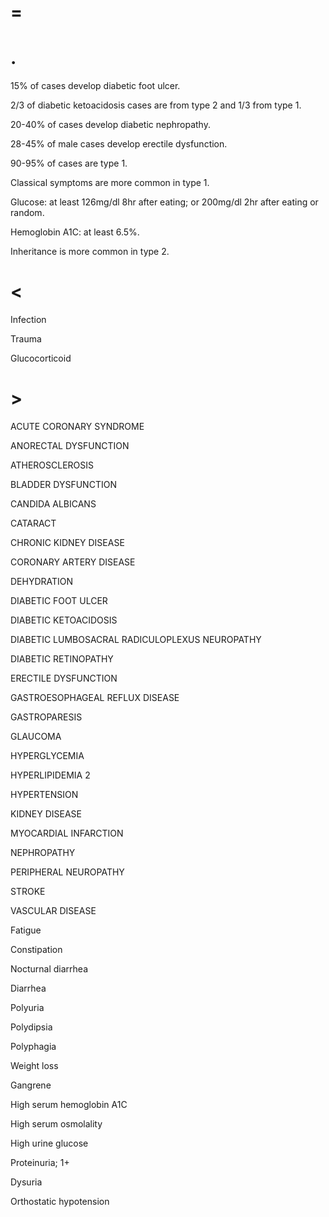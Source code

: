 # =

# .

15% of cases develop diabetic foot ulcer.

2/3 of diabetic ketoacidosis cases are from type 2 and 1/3 from type 1.

20-40% of cases develop diabetic nephropathy.

28-45% of male cases develop erectile dysfunction.

90-95% of cases are type 1.

Classical symptoms are more common in type 1.

Glucose: at least 126mg/dl 8hr after eating; or 200mg/dl 2hr after eating or random.

Hemoglobin A1C: at least 6.5%.

Inheritance is more common in type 2.

# <

Infection

Trauma

Glucocorticoid

# >

ACUTE CORONARY SYNDROME

ANORECTAL DYSFUNCTION

ATHEROSCLEROSIS

BLADDER DYSFUNCTION

CANDIDA ALBICANS

CATARACT

CHRONIC KIDNEY DISEASE

CORONARY ARTERY DISEASE

DEHYDRATION

DIABETIC FOOT ULCER

DIABETIC KETOACIDOSIS

DIABETIC LUMBOSACRAL RADICULOPLEXUS NEUROPATHY

DIABETIC RETINOPATHY

ERECTILE DYSFUNCTION

GASTROESOPHAGEAL REFLUX DISEASE

GASTROPARESIS

GLAUCOMA

HYPERGLYCEMIA

HYPERLIPIDEMIA 2

HYPERTENSION

KIDNEY DISEASE

MYOCARDIAL INFARCTION

NEPHROPATHY

PERIPHERAL NEUROPATHY

STROKE

VASCULAR DISEASE

Fatigue

Constipation

Nocturnal diarrhea

Diarrhea

Polyuria

Polydipsia

Polyphagia

Weight loss

Gangrene

High serum hemoglobin A1C

High serum osmolality

High urine glucose

Proteinuria; 1+

Dysuria

Orthostatic hypotension
